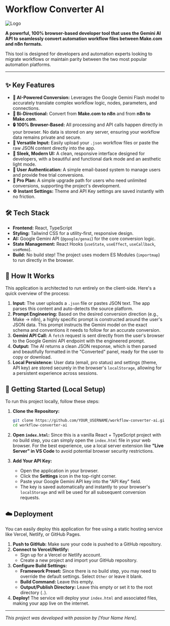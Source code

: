# Workflow Converter AI

![Logo](https://raw.githubusercontent.com/user-attachments/assets/05a1e2f7-0d55-468f-9d32-d11979b07172)

**A powerful, 100% browser-based developer tool that uses the Gemini AI API to seamlessly convert automation workflow files between Make.com and n8n formats.**

This tool is designed for developers and automation experts looking to migrate workflows or maintain parity between the two most popular automation platforms.

---

## ✨ Key Features

- **🤖 AI-Powered Conversion:** Leverages the Google Gemini Flash model to accurately translate complex workflow logic, nodes, parameters, and connections.
- **🔄 Bi-Directional:** Convert from **Make.com to n8n** and from **n8n to Make.com**.
- **🔒 100% Browser-Based:** All processing and API calls happen directly in your browser. No data is stored on any server, ensuring your workflow data remains private and secure.
- **📁 Versatile Input:** Easily upload your `.json` workflow files or paste the raw JSON content directly into the app.
- **🎨 Sleek, Modern UI:** A clean, responsive interface designed for developers, with a beautiful and functional dark mode and an aesthetic light mode.
- **👤 User Authentication:** A simple email-based system to manage users and provide free trial conversions.
- **🚀 Pro Plan:** A simple upgrade path for users who need unlimited conversions, supporting the project's development.
- **⚙️ Instant Settings:** Theme and API Key settings are saved instantly with no friction.

## 🛠️ Tech Stack

- **Frontend:** React, TypeScript
- **Styling:** Tailwind CSS for a utility-first, responsive design.
- **AI:** Google Gemini API (`@google/genai`) for the core conversion logic.
- **State Management:** React Hooks (`useState`, `useEffect`, `useCallback`, `useMemo`).
- **Build:** No build step! The project uses modern ES Modules (`importmap`) to run directly in the browser.

## 🧠 How It Works

This application is architected to run entirely on the client-side. Here's a quick overview of the process:

1.  **Input:** The user uploads a `.json` file or pastes JSON text. The app parses this content and auto-detects the source platform.
2.  **Prompt Engineering:** Based on the desired conversion direction (e.g., Make -> n8n), a highly specific prompt is constructed around the user's JSON data. This prompt instructs the Gemini model on the exact schema and conventions it needs to follow for an accurate conversion.
3.  **Gemini API Call:** A `fetch` request is sent directly from the user's browser to the Google Gemini API endpoint with the engineered prompt.
4.  **Output:** The AI returns a clean JSON response, which is then parsed and beautifully formatted in the "Converted" panel, ready for the user to copy or download.
5.  **Local Persistence:** User data (email, pro status) and settings (theme, API key) are stored securely in the browser's `localStorage`, allowing for a persistent experience across sessions.

## 🚀 Getting Started (Local Setup)

To run this project locally, follow these steps:

1.  **Clone the Repository:**
    ```bash
    git clone https://github.com/YOUR_USERNAME/workflow-converter-ai.git
    cd workflow-converter-ai
    ```

2.  **Open `index.html`:**
    Since this is a vanilla React + TypeScript project with no build step, you can simply open the `index.html` file in your web browser. For the best experience, use a local server extension like **"Live Server" in VS Code** to avoid potential browser security restrictions.

3.  **Add Your API Key:**
    - Open the application in your browser.
    - Click the **Settings** icon in the top-right corner.
    - Paste your Google Gemini API key into the "API Key" field.
    - The key is saved automatically and instantly to your browser's `localStorage` and will be used for all subsequent conversion requests.

## ☁️ Deployment

You can easily deploy this application for free using a static hosting service like Vercel, Netlify, or GitHub Pages.

1.  **Push to GitHub:** Make sure your code is pushed to a GitHub repository.
2.  **Connect to Vercel/Netlify:**
    - Sign up for a Vercel or Netlify account.
    - Create a new project and import your GitHub repository.
3.  **Configure Build Settings:**
    - **Framework Preset:** Since there is no build step, you may need to override the default settings. Select `Other` or leave it blank.
    - **Build Command:** Leave this empty.
    - **Output/Publish Directory:** Leave this empty or set it to the root directory (`.`).
4.  **Deploy!** The service will deploy your `index.html` and associated files, making your app live on the internet.

---

*This project was developed with passion by [Your Name Here].*
